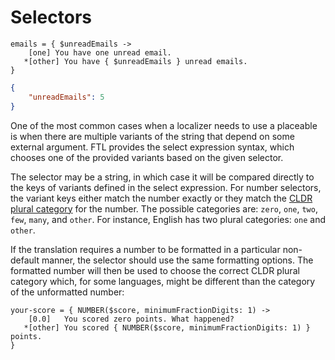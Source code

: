 # Selectors

```
emails = { $unreadEmails ->
    [one] You have one unread email.
   *[other] You have { $unreadEmails } unread emails.
}
```

```json
{
    "unreadEmails": 5
}
```

One of the most common cases when a localizer needs to use a placeable is when
there are multiple variants of the string that depend on some external
argument. FTL provides the select expression syntax, which chooses one of the
provided variants based on the given selector.

The selector may be a string, in which case it will be compared directly to the
keys of variants defined in the select expression. For number selectors, the
variant keys either match the number exactly or they match the [CLDR plural
category](http://www.unicode.org/cldr/charts/30/supplemental/language_plural_rules.html)
for the number. The possible categories are: `zero`, `one`, `two`, `few`,
`many`, and `other`. For instance, English has two plural categories: `one` and
`other`.

If the translation requires a number to be formatted in a particular
non-default manner, the selector should use the same formatting options. The
formatted number will then be used to choose the correct CLDR plural category
which, for some languages, might be different than the category of the
unformatted number:

```
your-score = { NUMBER($score, minimumFractionDigits: 1) ->
    [0.0]   You scored zero points. What happened?
   *[other] You scored { NUMBER($score, minimumFractionDigits: 1) } points.
}
```
